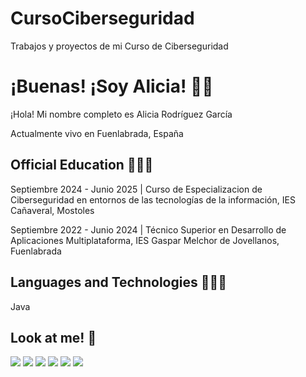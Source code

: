 # CursoCiberseguridad
Trabajos y proyectos de mi Curso de Ciberseguridad

# ¡Buenas! ¡Soy Alicia! 👋🏻
¡Hola! Mi nombre completo es Alicia Rodríguez García

Actualmente vivo en Fuenlabrada, España
## Official Education 👨🏻‍🎓
Septiembre 2024 - Junio 2025 | Curso de Especializacion de Ciberseguridad en entornos de las tecnologías de la información, IES Cañaveral, Mostoles

Septiembre 2022 - Junio 2024 | Técnico Superior en Desarrollo de Aplicaciones Multiplataforma, IES Gaspar Melchor de Jovellanos, Fuenlabrada

## Languages and Technologies 👨🏻‍💻
Java
## Look at me! 👀
<img src="https://img.shields.io/badge/keirarg%20-%23E4405F.svg?&style=for-the-badge&logo=Instagram&logoColor=white"/>  <img src="https://img.shields.io/badge/keirarg%20-%239146FF.svg?&style=for-the-badge&logo=Twitch&logoColor=white"/> <img src="https://img.shields.io/badge/keirarg%20-%231DA1F2.svg?&style=for-the-badge&logo=Twitter&logoColor=white"/>  <img src="https://img.shields.io/badge/keirarg%20-%23FF0000.svg?&style=for-the-badge&logo=YouTube&logoColor=white"/>  <img src="https://img.shields.io/badge/keirarg%20-%230077B5.svg?&style=for-the-badge&logo=linkedin&logoColor=white"/>  <img src="https://img.shields.io/badge/-keirarga-FE7A16?style=for-the-badge&logo=stack-overflow&logoColor=white"/>
